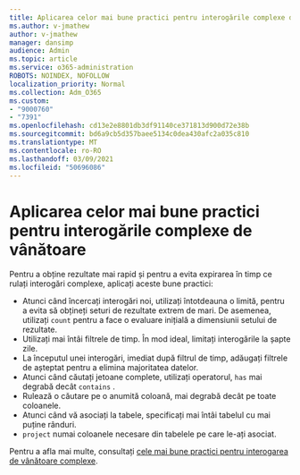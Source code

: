 ```yaml
---
title: Aplicarea celor mai bune practici pentru interogările complexe de vânătoare
ms.author: v-jmathew
author: v-jmathew
manager: dansimp
audience: Admin
ms.topic: article
ms.service: o365-administration
ROBOTS: NOINDEX, NOFOLLOW
localization_priority: Normal
ms.collection: Adm_O365
ms.custom:
- "9000760"
- "7391"
ms.openlocfilehash: cd13e2e8801db3df91140ce371813d900d72e38b
ms.sourcegitcommit: bd6a9cb5d357baee5134c0dea430afc2a035c810
ms.translationtype: MT
ms.contentlocale: ro-RO
ms.lasthandoff: 03/09/2021
ms.locfileid: "50696086"
---
```

# <a name="apply-best-practices-for-advanced-hunting-queries"></a>Aplicarea celor mai bune practici pentru interogările complexe de vânătoare

Pentru a obține rezultate mai rapid și pentru a evita expirarea în timp ce rulați interogări complexe, aplicați aceste bune practici:

- Atunci când încercați interogări noi, utilizați întotdeauna o limită, pentru a evita să obțineți seturi de rezultate extrem de mari. De asemenea, utilizați `count` pentru a face o evaluare inițială a dimensiunii setului de rezultate.
- Utilizați mai întâi filtrele de timp. În mod ideal, limitați interogările la șapte zile.
- La începutul unei interogări, imediat după filtrul de timp, adăugați filtrele de așteptat pentru a elimina majoritatea datelor.
- Atunci când căutați jetoane complete, utilizați operatorul, `has` mai degrabă decât `contains` .
- Rulează o căutare pe o anumită coloană, mai degrabă decât pe toate coloanele.
- Atunci când vă asociați la tabele, specificați mai întâi tabelul cu mai puține rânduri.
- `project` numai coloanele necesare din tabelele pe care le-ați asociat.

Pentru a afla mai multe, consultați [cele mai bune practici pentru interogarea de vânătoare complexe](https://go.microsoft.com/fwlink/?linkid=2144812).

